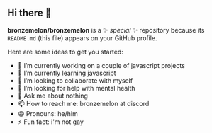 ## Hi there 👋


**bronzemelon/bronzemelon** is a ✨ _special_ ✨ repository because its `README.md` (this file) appears on your GitHub profile.

Here are some ideas to get you started:

- 🔭 I’m currently working on a couple of javascript projects
- 🌱 I’m currently learning javascript
- 👯 I’m looking to collaborate with myself
- 🤔 I’m looking for help with mental health
- 💬 Ask me about nothing
- 📫 How to reach me: bronzemelon at discord
- 😄 Pronouns: he/him
- ⚡ Fun fact: i'm not gay
